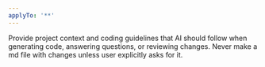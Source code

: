 ```yaml
---
applyTo: '**'
---
```

Provide project context and coding guidelines that AI should follow when generating code, answering questions, or reviewing changes.
Never make a md file with changes unless user explicitly asks for it.